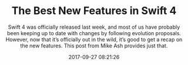 ---
title: "The Best New Features in Swift 4"
subtitle: "Swift 4 was officially released last week, and most of us have probably been keeping up to date with changes by following evolution proposals. However, now that it’s officially out in the wild, it’s good to get a recap on the new features. This post from Mike Ash provides just that."
tags: ["swift 4"]
link: "https://plausible.coop/blog/2017/09/13/best-new-features-in-swift-4"
date: "2017-09-27 08:21:26"
---